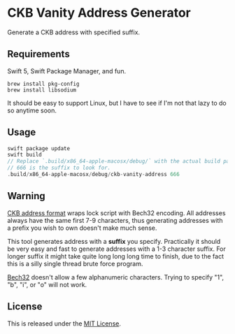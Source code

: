 # CKB Vanity Address Generator

Generate a CKB address with specified suffix.

## Requirements

Swift 5, Swift Package Manager, and fun.

```shell
brew install pkg-config
brew install libsodium
```

It should be easy to support Linux, but I have to see if I'm not that lazy to do so anytime soon.

## Usage

```swift
swift package update
swift build
// Replace `.build/x86_64-apple-macosx/debug/` with the actual build path on your machine.
// 666 is the suffix to look for.
.build/x86_64-apple-macosx/debug/ckb-vanity-address 666
```

## Warning

[CKB address format](https://github.com/nervosnetwork/rfcs/blob/c1edeeefdc0768c024e6a9f035bc5b099f61ccbb/rfcs/0000-address-format/0000-address-format.md) wraps lock script with Bech32 encoding. All addresses always have the same first 7-9 characters, thus generating addresses with a prefix you wish to own doesn't make much sense.

This tool generates address with a **suffix** you specify. Practically it should be very easy and fast to generate addresses with a 1-3 character suffix. For longer suffix it might take quite long long long time to finish, due to the fact this is a silly single thread brute force program.

[Bech32](https://github.com/bitcoin/bips/blob/master/bip-0173.mediawiki#bech32) doesn't allow a few alphanumeric characters. Trying to specify "1", "b", "i", or "o" will not work.

## License

This is released under the [MIT License](LICENSE).
